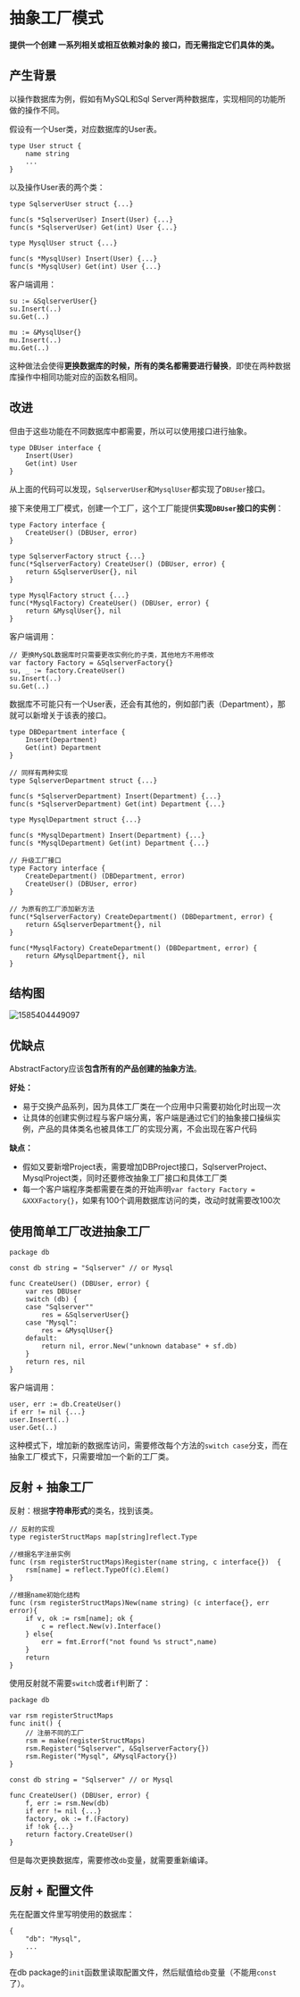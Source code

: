 # 抽象工厂模式

**提供一个创建 一系列相关或相互依赖对象的 接口，而无需指定它们具体的类。**

## 产生背景

以操作数据库为例，假如有MySQL和Sql Server两种数据库，实现相同的功能所做的操作不同。

假设有一个User类，对应数据库的User表。

```text
type User struct {
    name string
    ...
}
```

以及操作User表的两个类：

```text
type SqlserverUser struct {...}

func(s *SqlserverUser) Insert(User) {...}
func(s *SqlserverUser) Get(int) User {...}

type MysqlUser struct {...}

func(s *MysqlUser) Insert(User) {...}
func(s *MysqlUser) Get(int) User {...}
```

客户端调用：

```text
su := &SqlserverUser{}
su.Insert(..)
su.Get(..)

mu := &MysqlUser{}
mu.Insert(..)
mu.Get(..)
```

这种做法会使得**更换数据库的时候，所有的类名都需要进行替换**，即使在两种数据库操作中相同功能对应的函数名相同。

## 改进

但由于这些功能在不同数据库中都需要，所以可以使用接口进行抽象。

```text
type DBUser interface {
    Insert(User)
    Get(int) User
}
```

从上面的代码可以发现，`SqlserverUser`和`MysqlUser`都实现了`DBUser`接口。

接下来使用工厂模式，创建一个工厂，这个工厂能提供**实现`DBUser`接口的实例**：

```text
type Factory interface {
    CreateUser() (DBUser, error)
}

type SqlserverFactory struct {...}
func(*SqlserverFactory) CreateUser() (DBUser, error) {
    return &SqlserverUser{}, nil
}

type MysqlFactory struct {...}
func(*MysqlFactory) CreateUser() (DBUser, error) {
    return &MysqlUser{}, nil
}
```

客户端调用：

```text
// 更换MySQL数据库时只需要更改实例化的子类，其他地方不用修改
var factory Factory = &SqlserverFactory{}
su, _ := factory.CreateUser()
su.Insert(..)
su.Get(..)
```

数据库不可能只有一个User表，还会有其他的，例如部门表（Department），那就可以新增关于该表的接口。

```text
type DBDepartment interface {
    Insert(Department)
    Get(int) Department
}

// 同样有两种实现
type SqlserverDepartment struct {...}

func(s *SqlserverDepartment) Insert(Department) {...}
func(s *SqlserverDepartment) Get(int) Department {...}

type MysqlDepartment struct {...}

func(s *MysqlDepartment) Insert(Department) {...}
func(s *MysqlDepartment) Get(int) Department {...}

// 升级工厂接口
type Factory interface {
    CreateDepartment() (DBDepartment, error)
    CreateUser() (DBUser, error)
}

// 为原有的工厂添加新方法
func(*SqlserverFactory) CreateDepartment() (DBDepartment, error) {
    return &SqlserverDepartment{}, nil
}

func(*MysqlFactory) CreateDepartment() (DBDepartment, error) {
    return &MysqlDepartment{}, nil
}
```

## 结构图

![1585404449097](../../../.gitbook/assets/1585404449097.png)

## 优缺点

AbstractFactory应该**包含所有的产品创建的抽象方法**。

**好处：**

* 易于交换产品系列，因为具体工厂类在一个应用中只需要初始化时出现一次
* 让具体的创建实例过程与客户端分离，客户端是通过它们的抽象接口操纵实例，产品的具体类名也被具体工厂的实现分离，不会出现在客户代码

**缺点：**

* 假如又要新增Project表，需要增加DBProject接口，SqlserverProject、MysqlProject类，同时还要修改抽象工厂接口和具体工厂类
* 每一个客户端程序类都需要在类的开始声明`var factory Factory = &XXXFactory{}`，如果有100个调用数据库访问的类，改动时就需要改100次

## 使用简单工厂改进抽象工厂

```text
package db

const db string = "Sqlserver" // or Mysql

func CreateUser() (DBUser, error) {
    var res DBUser
    switch (db) {
    case "Sqlserver""
        res = &SqlserverUser{}
    case "Mysql":
        res = &MysqlUser{}
    default:
        return nil, error.New("unknown database" + sf.db)
    }
    return res, nil
}
```

客户端调用：

```text
user, err := db.CreateUser()
if err != nil {...}
user.Insert(..)
user.Get(..)
```

这种模式下，增加新的数据库访问，需要修改每个方法的`switch case`分支，而在抽象工厂模式下，只需要增加一个新的工厂类。

## 反射 + 抽象工厂

反射：根据**字符串形式**的类名，找到该类。

```text
// 反射的实现
type registerStructMaps map[string]reflect.Type

//根据名字注册实例
func (rsm registerStructMaps)Register(name string, c interface{})  {
    rsm[name] = reflect.TypeOf(c).Elem()
}

//根据name初始化结构
func (rsm registerStructMaps)New(name string) (c interface{}, err error){
    if v, ok := rsm[name]; ok {
        c = reflect.New(v).Interface()
    } else{
        err = fmt.Errorf("not found %s struct",name)
    }
    return
}
```

使用反射就不需要`switch`或者`if`判断了：

```text
package db

var rsm registerStructMaps
func init() {
    // 注册不同的工厂
    rsm = make(registerStructMaps)
    rsm.Register("Sqlserver", &SqlserverFactory{})
    rsm.Register("Mysql", &MysqlFactory{})
}

const db string = "Sqlserver" // or Mysql

func CreateUser() (DBUser, error) {
    f, err := rsm.New(db)
    if err != nil {...}
    factory, ok := f.(Factory)
    if !ok {...}
    return factory.CreateUser()
}
```

但是每次更换数据库，需要修改`db`变量，就需要重新编译。

## 反射 + 配置文件

先在配置文件里写明使用的数据库：

```text
{
    "db": "Mysql",
    ...
}
```

在db package的`init`函数里读取配置文件，然后赋值给`db`变量（不能用`const`了）。

